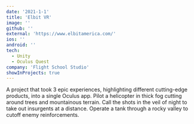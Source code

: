 ```yaml
---
date: '2021-1-1'
title: 'Elbit VR'
image: ''
github: ''
external: 'https://www.elbitamerica.com/'
ios: ''
android: ''
tech:
  - Unity
  - Oculus Quest
company: 'Flight School Studio'
showInProjects: true
---
```


A project that took 3 epic experiences, highlighting different cutting-edge products, into a single Oculus app. Pilot a helicopter in thick fog cutting around trees and mountainous terrain. Call the shots in the veil of night to take out insurgents at a distance. Operate a tank through a rocky valley to cutoff enemy reinforcements.

